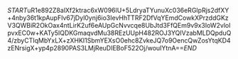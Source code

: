 $START$uR1e892Z8alXf2ktrac6xW096lU+5LdryaTYunuXc036eRGIpRjs2dfXY+4nby36t1kpAupFIv67jDyl0ynj6io3IevHhTTRF2DfVqYEmdCowkXPrzddGKzV3QWBiR2OkOax4ntLirK2uf6eAUpGcNvvcqe8UbJtd3FfQEm9v9x3IoW2vlolpvxEC0w+KATy5IQDKGmaqvdMu38REzUUpH482ROJ3YQIVzabMLDQpduQ4/zbyCTIqMbYxLX+zXHKI1SbmYEXsO0ehc8ZvkeJQ7o9OencQwZosYtqKD4zENrsigX+yp4p2890PAS3LMjReuDIEBoF522Oj/wouIYtnA==$END$